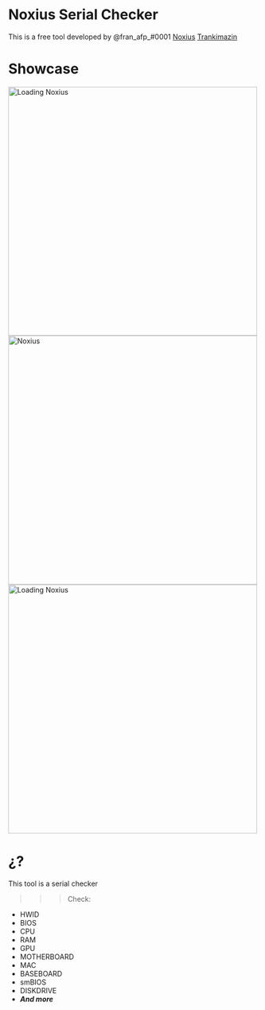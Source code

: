 # Noxius Serial Checker
This is a free tool developed by @fran_afp_#0001
[Noxius](https://discord.gg/noxius)
[Trankimazin](https://discord.gg/trankimazin)
# Showcase

<img src="https://cdn.discordapp.com/attachments/1017042931405828096/1017135245117636638/unknown.png" width="500px" alt="Loading Noxius" />
<img src="https://cdn.discordapp.com/attachments/1017042931405828096/1017135474407649390/unknown.png" width="500px" alt="Noxius" />
<img src="https://cdn.discordapp.com/attachments/1017042931405828096/1017135736224497664/unknown.png" width="500px" alt="Loading Noxius" />

# ¿?
This tool is a serial checker
>>> Check:
- HWID
- BIOS
- CPU
- RAM
- GPU
- MOTHERBOARD
- MAC
- BASEBOARD
- smBIOS
- DISKDRIVE
- ***And more***





